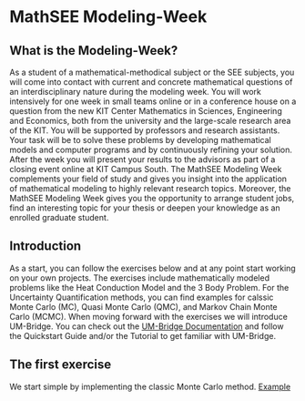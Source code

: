 # MathSEE Modeling-Week
## What is the Modeling-Week?
As a student of a mathematical-methodical subject or the SEE subjects, you will come into contact with current and concrete mathematical questions of an interdisciplinary nature during the modeling week. You will work intensively for one week in small teams online or in a conference house on a question from the new KIT Center Mathematics in Sciences, Engineering and Economics, both from the university and the large-scale research area of the KIT. You will be supported by professors and research assistants. Your task will be to solve these problems by developing mathematical models and computer programs and by continuously refining your solution. After the week you will present your results to the advisors as part of a closing event online at KIT Campus South. The MathSEE Modeling Week complements your field of study and gives you insight into the application of mathematical modeling to highly relevant research topics. Moreover, the MathSEE Modeling Week gives you the opportunity to arrange student jobs, find an interesting topic for your thesis or deepen your knowledge as an enrolled graduate student.

## Introduction 
As a start, you can follow the exercises below and at any point start working on your own projects. 
The exercises include mathematically modeled problems like the Heat Conduction Model and the 3 Body Problem. For the Uncertainty Quantification methods, you can find examples for calssic Monte Carlo (MC), Quasi Monte Carlo (QMC), and Markov Chain Monte Carlo (MCMC). 
When moving forward with the exercises we will introduce UM-Bridge. You can check out the [UM-Bridge Documentation](https://um-bridge-benchmarks.readthedocs.io/en/docs/index.html) and follow the Quickstart Guide and/or the Tutorial to get familiar with UM-Bridge.

## The first exercise
We start simple by implementing the classic Monte Carlo method. [Example](UQ/MC.ipynb)


